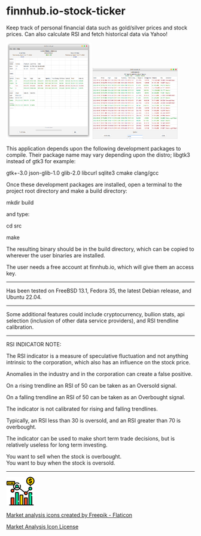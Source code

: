 # finnhub.io-stock-ticker
Keep track of personal financial data such as gold/silver prices and stock prices.  Can also calculate RSI and fetch historical data via Yahoo!

<p float="left">
  <img src="/financials.png" height="45%" width="45%" >
  <img src="/financials2.png" height="45%" width="45%" > 
</p>

This application depends upon the following development packages to compile.
Their package name may vary depending upon the distro; libgtk3 instead of 
gtk3 for example:

gtk+-3.0 json-glib-1.0 glib-2.0 libcurl sqlite3 cmake clang/gcc

Once these development packages are installed, open a terminal to the project root directory and make a build directory: 

mkdir build

and type: 

cd src

make

The resulting binary should be in the build directory,
which can be copied to wherever the user binaries are installed.

The user needs a free account at finnhub.io, which will give them an access key.

----------------------------------------------------------
Has been tested on FreeBSD 13.1, Fedora 35, 
the latest Debian release, and Ubuntu 22.04.

----------------------------------------------------------

Some additional features could include cryptocurrency, bullion stats, api selection 
(inclusion of other data service providers), and RSI trendline calibration.

----------------------------------------------------------

RSI INDICATOR NOTE: 

The RSI indicator is a measure of speculative fluctuation and not anything intrinsic 
to the corporation, which also has an influence on the stock price.

Anomalies in the industry and in the corporation can create a false positive.  

On a rising trendline an RSI of 50 can be taken as an Oversold signal.

On a falling trendline an RSI of 50 can be taken as an Overbought signal.

The indicator is not calibrated for rising and falling trendlines.

Typically, an RSI less than 30 is oversold, and an RSI greater than 70 is overbought.

The indicator can be used to make short term trade decisions, but is relatively 
useless for long term investing.

You want to sell when the stock is overbought.  
You want to buy when the stock is oversold.

----------------------------------------------------------

<p float="center">
  <img src="/src/resources/Stocks-icon.png" height="15%" width="15%" > 
</p>

<a href="https://www.flaticon.com/free-icons/market-analysis" title="market analysis icons">Market analysis icons created by Freepik - Flaticon</a>

<a href="https://media.flaticon.com/license/license.pdf" title="Market Analysis Icon License" target="_blank" rel="noopener noreferrer">Market Analysis Icon License</a>

